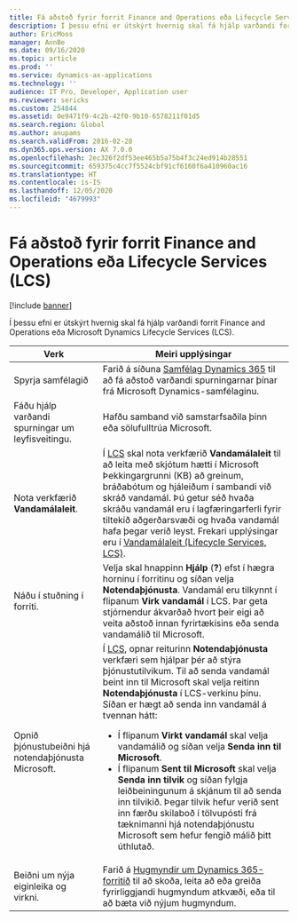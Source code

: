 ```yaml
---
title: Fá aðstoð fyrir forrit Finance and Operations eða Lifecycle Services (LCS)
description: Í þessu efni er útskýrt hvernig skal fá hjálp varðandi forrit Finance and Operations eða Microsoft Dynamics Lifecycle Services (LCS).
author: EricMoos
manager: AnnBe
ms.date: 09/16/2020
ms.topic: article
ms.prod: ''
ms.service: dynamics-ax-applications
ms.technology: ''
audience: IT Pro, Developer, Application user
ms.reviewer: sericks
ms.custom: 254844
ms.assetid: 0e9471f9-4c2b-42f0-9b10-6578211f01d5
ms.search.region: Global
ms.author: anupams
ms.search.validFrom: 2016-02-28
ms.dyn365.ops.version: AX 7.0.0
ms.openlocfilehash: 2ec326f2df53ee465b5a75b4f3c24ed914b28551
ms.sourcegitcommit: 659375c4cc7f5524cbf91cf6160f6a410960ac16
ms.translationtype: HT
ms.contentlocale: is-IS
ms.lasthandoff: 12/05/2020
ms.locfileid: "4679993"
---
```

# <a name="get-support-for-finance-and-operations-apps-or-lifecycle-services-lcs"></a>Fá aðstoð fyrir forrit Finance and Operations eða Lifecycle Services (LCS)

[!include [banner](../includes/banner.md)]

Í þessu efni er útskýrt hvernig skal fá hjálp varðandi forrit Finance and Operations eða Microsoft Dynamics Lifecycle Services (LCS). 

<table>
<thead>
<tr>
<th>Verk</th>
<th>Meiri upplýsingar</th>
</tr>
</thead>
<tbody>
<tr>
<td>Spyrja samfélagið</td>
<td>Farið á síðuna <a href="https://community.dynamics.com/">Samfélag Dynamics 365</a> til að fá aðstoð varðandi spurningarnar þínar frá Microsoft Dynamics-samfélaginu.</td>
</tr>
<tr>
<td>Fáðu hjálp varðandi spurningar um leyfisveitingu.</td>
<td>Hafðu samband við samstarfsaðila þinn eða sölufulltrúa Microsoft.</td>
</tr>
<tr>
<td>Nota verkfærið <strong>Vandamálaleit</strong>.</td>
<td>Í <a href="https://lcs.dynamics.com/">LCS</a> skal nota verkfærið <strong>Vandamálaleit</strong> til að leita með skjótum hætti í Microsoft Þekkingargrunni (KB) að greinum, bráðabótum og hjáleiðum í sambandi við skráð vandamál. Þú getur séð hvaða skráðu vandamál eru í lagfæringarferli fyrir tiltekið aðgerðarsvæði og hvaða vandamál hafa þegar verið leyst. Frekari upplýsingar eru í <a href="issue-search-lcs.md">Vandamálaleit (Lifecycle Services, LCS)</a>.</td>
</tr>
<tr>
<td>Náðu í stuðning í forriti.</td>
<td>Velja skal hnappinn <strong>Hjálp</strong> (<strong>?</strong>) efst í hægra horninu í forritinu og síðan velja <strong>Notendaþjónusta</strong>. Vandamál eru tilkynnt í flipanum <strong>Virk vandamál</strong> í LCS. Þar geta stjórnendur ákvarðað hvort þeir eigi að veita aðstoð innan fyrirtækisins eða senda vandamálið til Microsoft.</td>
</tr>
<tr>
<td>Opnið þjónustubeiðni hjá notendaþjónusta Microsoft.</td>
<td>Í <a href="https://lcs.dynamics.com/">LCS</a>, opnar reiturinn <strong>Notendaþjónusta</strong> verkfæri sem hjálpar þér að stýra þjónustutilvikum. Til að senda vandamál beint inn til Microsoft skal velja reitinn <strong>Notendaþjónusta</strong> í LCS-verkinu þínu. Síðan er hægt að senda inn vandamál á tvennan hátt:
<ul>
<li>Í flipanum <strong>Virkt vandamál</strong> skal velja vandamálið og síðan velja <strong>Senda inn til Microsoft</strong>.</li>
<li>Í flipanum <strong>Sent til Microsoft</strong> skal velja <strong>Senda inn tilvik</strong> og síðan fylgja leiðbeiningunum á skjánum til að senda inn tilvikið. Þegar tilvik hefur verið sent inn færðu skilaboð í tölvupósti frá tæknimanni hjá notendaþjónustu Microsoft sem hefur fengið málið þitt úthlutað.</li>
</ul>
</td>
</tr>
<tr>
<td>Beiðni um nýja eiginleika og virkni.</td>
<td>Farið á <a href="https://experience.dynamics.com/ideas/">Hugmyndir um Dynamics 365-forritið</a> til að skoða, leita að eða greiða fyrirliggjandi hugmyndum atkvæði, eða til að bæta við nýjum hugmyndum.</td>
</tr>
</tbody>
</table>
